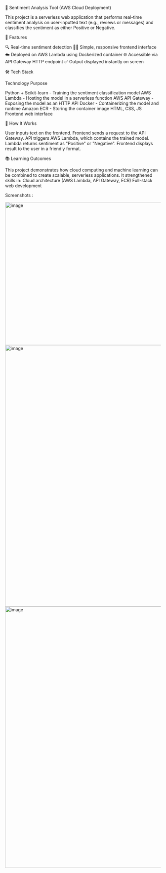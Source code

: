 🧠 Sentiment Analysis Tool (AWS Cloud Deployment)

This project is a serverless web application that performs real-time sentiment analysis on user-inputted text (e.g., reviews or messages) and classifies the sentiment as either Positive or Negative.

🚀 Features

🔍 Real-time sentiment detection
🧑‍💻 Simple, responsive frontend interface
☁️ Deployed on AWS Lambda using Dockerized container
🌐 Accessible via API Gateway HTTP endpoint
✅ Output displayed instantly on screen

🛠️ Tech Stack

Technology	Purpose

Python + Scikit-learn - Training the sentiment classification model
AWS Lambda - Hosting the model in a serverless function
AWS API Gateway -	Exposing the model as an HTTP API
Docker - Containerizing the model and runtime
Amazon ECR - Storing the container image
HTML, CSS, JS	Frontend web interface

🔄 How It Works

User inputs text on the frontend.
Frontend sends a request to the API Gateway.
API triggers AWS Lambda, which contains the trained model.
Lambda returns sentiment as "Positive" or "Negative".
Frontend displays result to the user in a friendly format.

📚 Learning Outcomes

This project demonstrates how cloud computing and machine learning can be combined to create scalable, serverless applications. It strengthened skills in:
Cloud architecture (AWS Lambda, API Gateway, ECR)
Full-stack web development

Screenshots :

<img width="940" height="463" alt="image" src="https://github.com/user-attachments/assets/547c524b-6056-42b0-8807-71a3d29a31ce" />

<img width="940" height="847" alt="image" src="https://github.com/user-attachments/assets/c5ac2c5f-4a84-4d6a-b89e-c162ef67f7ae" />

<img width="940" height="847" alt="image" src="https://github.com/user-attachments/assets/8d944ca6-72ad-4508-b4fc-50f1b314f81e" />

